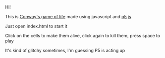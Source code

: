 Hi! 

This is [Conway's game of life](https://en.wikipedia.org/wiki/Conway's_Game_of_Life) made using javascript and [p5.js](https://p5js.org)

Just open index.html to start it

Click on the cells to make them alive, click again to kill them, press space to play

It's kind of glitchy sometimes, I'm guessing P5 is acting up
